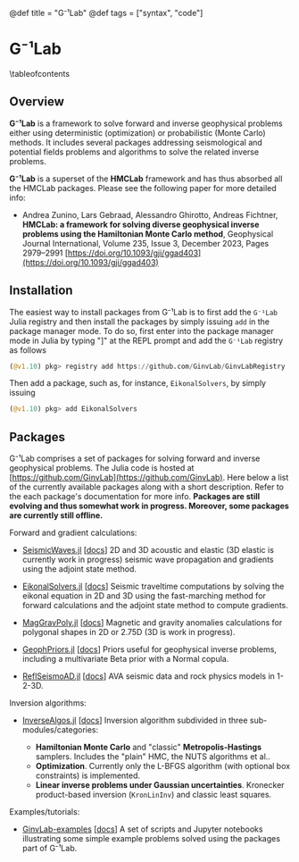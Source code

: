 @def title = "G⁻¹Lab"
@def tags = ["syntax", "code"]

# G⁻¹Lab 

\tableofcontents <!-- you can use \toc as well -->

## Overview

**G⁻¹Lab** is a framework to solve forward and inverse geophysical problems either using deterministic (optimization) or probabilistic (Monte Carlo) methods. It includes several packages addressing seismological and potential fields problems and algorithms to solve the related inverse problems. 
 

**G⁻¹Lab** is a superset of the **HMCLab** framework and has thus absorbed all the HMCLab packages. Please see the following paper for more detailed info:

 * Andrea Zunino, Lars Gebraad, Alessandro Ghirotto, Andreas Fichtner, **HMCLab: a framework for solving diverse geophysical inverse problems using the Hamiltonian Monte Carlo method**, Geophysical Journal International, Volume 235, Issue 3, December 2023, Pages 2979–2991  [https://doi.org/10.1093/gji/ggad403](https://doi.org/10.1093/gji/ggad403)


## Installation

The easiest way to install packages from G⁻¹Lab is to first add the `G⁻¹Lab` Julia registry and then install the packages by simply issuing `add` in the package manager mode. To do so, first enter into the package manager mode in Julia by typing "]" at the REPL prompt and add the `G⁻¹Lab` registry as follows
```julia
(@v1.10) pkg> registry add https://github.com/GinvLab/GinvLabRegistry
```
Then add a package, such as, for instance, `EikonalSolvers`, by simply issuing
```julia
(@v1.10) pkg> add EikonalSolvers
```

## Packages

G⁻¹Lab comprises a set of packages for solving forward and inverse geophysical problems. The Julia code is hosted at [https://github.com/GinvLab](https://github.com/GinvLab). Here below a list of the currently available packages along with a short description. Refer to the each package's documentation for more info. 
**Packages are still evolving and thus somewhat work in progress. Moreover, some packages are currently still offline.** 

Forward and gradient calculations:
  
  * [SeismicWaves.jl](https://github.com/GinvLab/SeismicWaves.jl) [[docs](https://ginvlab.github.io/SeismicWaves.jl)] 2D and 3D acoustic and elastic (3D elastic is currently work in progress) seismic wave propagation and gradients using the adjoint state method.
  
  * [EikonalSolvers.jl](https://github.com/GinvLab/EikonalSolvers.jl) [[docs](https://ginvlab.github.io/EikonalSolvers.jl)] Seismic traveltime computations by solving the eikonal equation in 2D and 3D using the fast-marching method for forward calculations and the adjoint state method to compute gradients.
  
  * [MagGravPoly.jl](https://github.com/GinvLab/MagGravPoly.jl) [[docs](https://ginvlab.github.io/MagGravPoly.jl)] Magnetic and gravity anomalies calculations for polygonal shapes in 2D or 2.75D (3D is work in progress).
   
  * [GeophPriors.jl](https://github.com/GinvLab/GeophPriors.jl) [[docs](https://ginvlab.github.io/GeophPriors.jl)] Priors useful for geophysical inverse problems, including a multivariate Beta prior with a Normal copula.
  
  * [ReflSeismoAD.jl](https://github.com/GinvLab/ReflSeismoAD.jl) [[docs](https://ginvlab.github.io/ReflSeismoAD.jl)] AVA seismic data and rock physics models in 1-2-3D.
  
Inversion algorithms:

  * [InverseAlgos.jl](https://github.com/GinvLab/InverseAlgos.jl) [[docs](https://ginvlab.github.io/InverseAlgos.jl)] Inversion algorithm subdivided in three sub-modules/categories:

    - **Hamiltonian Monte Carlo** and "classic" **Metropolis-Hastings** samplers. Includes the "plain" HMC, the NUTS algorithms et al..
    - **Optimization**. Currently only the L-BFGS algorithm (with optional box constraints) is implemented.
    - **Linear inverse problems under Gaussian uncertainties**. Kronecker product-based inversion (`KronLinInv`) and classic least squares.
	  

Examples/tutorials:

  * [GinvLab-examples](https://github.com/GinvLab/GinvLab-examples.jl) [[docs](https://ginvlab.github.io/GinvLab-examples.jl)] A set of scripts and Jupyter notebooks illustrating some simple example problems solved using the packages part of G⁻¹Lab.




<!-- Ps: if you want to modify the header or footer or the general look of the website, adjust the files in -->
<!-- * `src/_css/` and -->
<!-- * `src/_html_parts/`. -->

<!-- ## The base with Markdown -->

<!-- The [standard markdown syntax](https://github.com/adam-p/markdown-here/wiki/Markdown-Cheatsheet) can be used such as titles using `#`, lists: -->

<!-- * element with **bold** -->
<!-- * element with _emph_ -->

<!-- or code-blocks `inline` or with highlighting (note the `@def hascode = true` in the source to allow [highlight.js](https://highlightjs.org/) to do its job): -->

<!-- ```julia -->
<!-- abstract type Point end -->
<!-- struct PointR2{T<:Real} <: Point -->
<!--     x::T -->
<!--     y::T -->
<!-- end -->
<!-- struct PointR3{T<:Real} <: Point -->
<!--     x::T -->
<!--     y::T -->
<!--     z::T -->
<!-- end -->
<!-- function len(p::T) where T<:Point -->
<!--   sqrt(sum(getfield(p, η)^2 for η ∈ fieldnames(T))) -->
<!-- end -->
<!-- ``` -->

<!-- You can also quote stuff -->

<!-- > You must have chaos within you to ... -->

<!-- or have tables: -->

<!-- | English         | Mandarin   | -->
<!-- | --------------- | ---------- | -->
<!-- | winnie the pooh | 维尼熊      | -->

<!-- Note that you may have to do a bit of CSS-styling to get these elements to look the way you want them (the same holds for the whole page in fact). -->

<!-- ### Symbols and html entities -->

<!-- If you want a dollar sign you have to escape it like so: \$, you can also use html entities like so: &rarr; or &pi; or, if you're using Juno for instance, you can use `\pi[TAB]` to insert the symbol as is: π (it will be converted to a html entity).[^1] -->

<!-- If you want to show a backslash, just use it like so: \ ; if you want to force a line break, use a ` \\ ` like \\ so (this is on a new line).[^blah] -->

<!-- If you want to show a backtick, escape it like so: \` and if you want to show a tick in inline code use double backticks like ``so ` ...``. -->

<!-- Footnotes are nice too: -->

<!-- [^1]: this is the text for the first footnote, you can style all this looking at `.fndef` elements; note that the whole footnote definition is _expected to be on the same line_. -->
<!-- [^blah]: and this is a longer footnote with some blah from veggie ipsum: turnip greens yarrow ricebean rutabaga endive cauliflower sea lettuce kohlrabi amaranth water spinach avocado daikon napa cabbage asparagus winter purslane kale. Celery potato scallion desert raisin horseradish spinach carrot soko. -->

<!-- ## Basic Franklin extensions -->

<!-- ### Divs -->

<!-- It is sometimes useful to have a short way to make a part of the page belong to a div so that it can be styled separately. -->
<!-- You can do this easily with Franklin by using `@@divname ... @@`. -->
<!-- For instance, you could want a blue background behind some text. -->

<!-- @@colbox-blue -->
<!-- Here we go! (this is styled in the css sheet with name "colbox-blue"). -->
<!-- @@ -->

<!-- Since it's just a `<div>` block, you can put this construction wherever you like and locally style your text. -->

<!-- ### LaTeX and Maths -->

<!-- Essentially three things are imitated from LaTeX -->

<!-- 1. you can introduce definitions using `\newcommand` -->
<!-- 1. you can use hyper-references with `\eqref`, `\cite`, ... -->
<!-- 1. you can show nice maths (via KaTeX) -->

<!-- The definitions can be introduced in the page or in the `config.md` (in which case they're available everywhere as opposed to just in that page). -->
<!-- For instance, the commands `\scal` and `\R` are defined in the config file (see `src/config.md`) and can directly be used whereas the command `\E` is defined below (and therefore only available on this page): -->

<!-- \newcommand{\E}[1]{\mathbb E\left[#1\right]} -->

<!-- Now we can write something like -->

<!-- $$  \varphi(\E{X}) \le \E{\varphi(X)}. \label{equation blah} $$ -->

<!-- since we've given it the label `\label{equation blah}`, we can refer it like so: \eqref{equation blah} which can be convenient for pages that are math-heavy. -->

<!-- In a similar vein you can cite references that would be at the bottom of the page: \citep{noether15, bezanson17}. -->

<!-- **Note**: the LaTeX commands you define can also incorporate standard markdown (though not in a math environment) so for instance let's define a silly `\bolditalic` command. -->

<!-- \newcommand{\bolditalic}[1]{_**!#1**_} <\!--_ ignore this comment, it helps atom to not get confused by the trailing underscore when highlighting the code but is not necessary.-\-> -->

<!-- and use it \bolditalic{here for example}. -->

<!-- Here's another quick one, a command to change the color: -->

<!-- \newcommand{\col}[2]{~~~<span style="color:~~~#1~~~">~~~!#2~~~</span>~~~} -->

<!-- This is \col{blue}{in blue} or \col{#bf37bc}{in #bf37bc}. -->

<!-- ### A quick note on whitespaces -->

<!-- For most commands you will use `#k` to refer to the $k$-th argument as in LaTeX. -->
<!-- In order to reduce headaches, this forcibly introduces a whitespace on the left of whatever is inserted which, usually, changes nothing visible (e.g. in a math settings). -->
<!-- However there _may be_ situations where you do not want this to happen and you know that the insertion will not clash with anything else. -->
<!-- In that case, you should simply use `!#k` which will not introduce that whitespace. -->
<!-- It's probably easier to see this in action: -->

<!-- \newcommand{\pathwith}[1]{`/usr/local/bin/#1`} -->
<!-- \newcommand{\pathwithout}[1]{`/usr/local/bin/!#1`} -->

<!-- * with: \pathwith{script.jl}, there's a whitespace you don't want 🚫 -->
<!-- * without: \pathwithout{script.jl} here there isn't ✅ -->

<!-- ### Raw HTML -->

<!-- You can include raw HTML by just surrounding a block with `~~~`. -->
<!-- Not much more to add. -->
<!-- This may be useful for local custom layouts like having a photo next to a text in a specific way. -->

<!-- ~~~ -->
<!-- <div class="row"> -->
<!--   <div class="container"> -->
<!--     <img class="left" src="/assets/rndimg.jpg"> -->
<!--     <p> -->
<!--     Marine iguanas are truly splendid creatures. They're found on the Gálapagos islands, have skin that basically acts as a solar panel, can swim and may have the ability to adapt their body size depending on whether there's food or not. -->
<!--     </p> -->
<!--     <p> -->
<!--     Evolution is cool. -->
<!--     </p> -->
<!--     <div style="clear: both"></div>       -->
<!--   </div> -->
<!-- </div> -->
<!-- ~~~ -->

<!-- **Note 1**: again, entire such blocks can be made into latex-like commands via `\newcommand{\mynewblock}[1]{...}`. -->

<!-- **Note 2**: whatever is in a raw HTML block is *not* further processed (so you can't have LaTeX in there for instance). A partial way around this is to use `@@...` blocks which *will* be recursively parsed. The following code gives the same result as above with the small difference that there is LaTeX being processed in the inner div. -->

<!-- @@row -->
<!-- @@container -->
<!-- @@left ![](/assets/rndimg.jpg) @@ -->
<!-- @@ -->
<!-- Marine iguanas are **truly splendid** creatures. They're not found in equations like $\exp(-i\pi)+1$. But they're still quite cool. -->
<!-- ~~~ -->
<!-- <div style="clear: both"></div> -->
<!-- ~~~ -->
<!-- @@ -->

<!-- ## Pages and structure -->

<!-- Here are a few empty pages connecting to the menu links to show where files can go and the resulting paths. (It's probably best if you look at the source folder for this). -->

<!-- * [menu 1](/menu1/) -->
<!-- * [menu 2](/menu2/) -->
<!-- * [menu 3](/menu3/) -->

<!-- ## References (not really) -->

<!-- * \biblabel{noether15}{Noether (1915)} **Noether**,  Körper und Systeme rationaler Funktionen, 1915. -->
<!-- * \biblabel{bezanson17}{Bezanson et al. (2017)} **Bezanson**, **Edelman**, **Karpinski** and **Shah**, [Julia: a fresh approach to numerical computing](https://julialang.org/research/julia-fresh-approach-BEKS.pdf), SIAM review 2017. -->

<!-- ## Header and Footer -->

<!-- As you can see here at the bottom of the page, there is a footer which you may want on all pages but for instance you may want the date of last modification to be displayed. -->
<!-- In a fashion heavily inspired by [Hugo](https://gohugo.io), you can write things like -->

<!-- ```html -->
<!-- Last modified: {{ fill fd_mtime }}. -->
<!-- ``` -->

<!-- (cf. `src/_html_parts/page_foot.html`) which will then replace these braces with the content of a dictionary of variables at the key `fd_mtime`. -->
<!-- This dictionary of variables is accessed locally by pages through `@def varname = value` and globally through the `config.md` page via the same syntax. -->

<!-- There's a few other such functions of the form `{{fname p₁ p₂}}` as well as support for conditional blocks. If you wander through the `src/_html_parts/` folder and its content, you should be able to see those in action. -->
